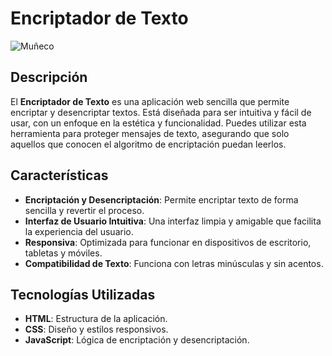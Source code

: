 # Encriptador de Texto

![Muñeco](https://github.com/user-attachments/assets/ee4d683d-89a3-4b68-b4be-c4d6b2228cbf)

## Descripción

El **Encriptador de Texto** es una aplicación web sencilla que permite encriptar y desencriptar textos. Está diseñada para ser intuitiva y fácil de usar, con un enfoque en la estética y funcionalidad. Puedes utilizar esta herramienta para proteger mensajes de texto, asegurando que solo aquellos que conocen el algoritmo de encriptación puedan leerlos.

## Características

- **Encriptación y Desencriptación**: Permite encriptar texto de forma sencilla y revertir el proceso.
- **Interfaz de Usuario Intuitiva**: Una interfaz limpia y amigable que facilita la experiencia del usuario.
- **Responsiva**: Optimizada para funcionar en dispositivos de escritorio, tabletas y móviles.
- **Compatibilidad de Texto**: Funciona con letras minúsculas y sin acentos.

## Tecnologías Utilizadas

- **HTML**: Estructura de la aplicación.
- **CSS**: Diseño y estilos responsivos.
- **JavaScript**: Lógica de encriptación y desencriptación.



